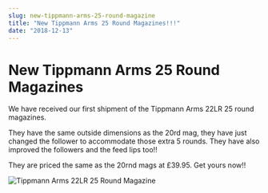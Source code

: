 ```yaml
---
slug: new-tippmann-arms-25-round-magazine
title: "New Tippmann Arms 25 Round Magazines!!!"
date: "2018-12-13"
---
```


# **New Tippmann Arms 25 Round Magazines**

We have received our first shipment of the Tippmann Arms 22LR 25 round magazines.

They have the same outside dimensions as the 20rd mag, they have just changed the follower to accommodate those extra 5 rounds. They have also improved the followers and the feed lips too!!

They are priced the same as the 20rnd mags at £39.95. Get yours now!!

![Tippmann Arms 22LR 25 Round Magazine](https://res.cloudinary.com/shooting-supplies/image/upload/v1573564321/Tippmann-Arms-M4-22-25-22LR-magazine_opcpgq_bjvxec-1_glk4mc.jpg)
